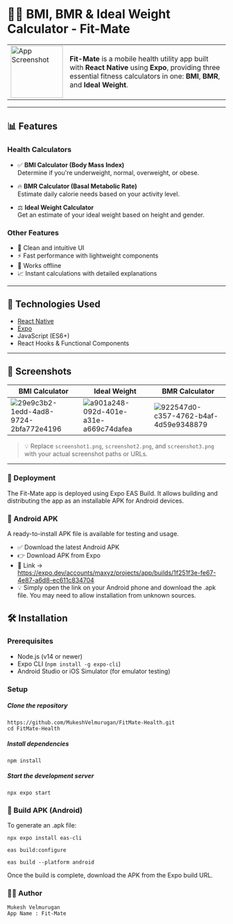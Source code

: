 # 🏋️‍♂️ BMI, BMR & Ideal Weight Calculator - Fit-Mate

<table>
  <tr>
    <td>
      <img src="https://github.com/user-attachments/assets/4b2fbff5-33d4-4926-af51-b7d27b7250e4" alt="App Screenshot" width="120"/>
    </td>
    <td>
      <strong>Fit-Mate</strong> is a mobile health utility app built with <strong>React Native</strong> using <strong>Expo</strong>, providing three essential fitness calculators in one: <strong>BMI</strong>, <strong>BMR</strong>, and <strong>Ideal Weight</strong>.
    </td>
  </tr>
</table>


---

## 📊 Features

### Health Calculators
- ✅ **BMI Calculator (Body Mass Index)**  
  Determine if you're underweight, normal, overweight, or obese.

- 🔥 **BMR Calculator (Basal Metabolic Rate)**  
  Estimate daily calorie needs based on your activity level.

- ⚖️ **Ideal Weight Calculator**  
  Get an estimate of your ideal weight based on height and gender.

### Other Features
- 🎨 Clean and intuitive UI  
- ⚡ Fast performance with lightweight components  
- 📱 Works offline  
- 📈 Instant calculations with detailed explanations

---

## 🚀 Technologies Used

- [React Native](https://reactnative.dev/)
- [Expo](https://expo.dev/)
- JavaScript (ES6+)
- React Hooks & Functional Components

---

## 📸 Screenshots

| BMI Calculator |  Ideal Weight | BMR Calculator |
|----------------|----------------|--------------|
| ![29e9c3b2-1edd-4ad8-9724-2bfa772e4196](https://github.com/user-attachments/assets/9e0b9da6-eae3-44ba-90a1-0256dcd32565)  | ![a901a248-092d-401e-a31e-a669c74dafea](https://github.com/user-attachments/assets/968246b9-490a-45ca-9bec-abbd52436c1d) | ![922547d0-c357-4762-b4af-4d59e9348879](https://github.com/user-attachments/assets/f068d9fe-a284-48f6-a16d-2bfbe31e8d38) |

> 💡 Replace `screenshot1.png`, `screenshot2.png`, and `screenshot3.png` with your actual screenshot paths or URLs.

---

### 🚀 Deployment
The Fit-Mate app is deployed using Expo EAS Build. It allows building and distributing the app as an installable APK for Android devices.

### 📱 Android APK
A ready-to-install APK file is available for testing and usage.

- ✅ Download the latest Android APK
- 👉 Download APK from Expo
- 🔗 Link -> https://expo.dev/accounts/maxyz/projects/app/builds/1f251f3e-fe67-4e87-a6d8-ec611c834704
- 💡 Simply open the link on your Android phone and download the .apk file. You may need to allow installation from unknown sources.

## 🛠️ Installation

### Prerequisites

- Node.js (v14 or newer)
- Expo CLI (`npm install -g expo-cli`)
- Android Studio or iOS Simulator (for emulator testing)

### Setup

##### Clone the repository
``` npm
https://github.com/MukeshVelmurugan/FitMate-Health.git
cd FitMate-Health
```

##### Install dependencies
```
npm install
```

##### Start the development server
```
npx expo start
```

### 📲 Build APK (Android)
To generate an .apk file:
```
npx expo install eas-cli
```
```
eas build:configure
```
```
eas build --platform android
```
Once the build is complete, download the APK from the Expo build URL.

### 👨‍💻 Author
```
Mukesh Velmurugan
App Name : Fit-Mate
```

